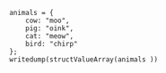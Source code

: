 ```luceescript+trycf
	animals = {
		cow: "moo",
		pig: "oink",
		cat: "meow",
		bird: "chirp"
	};
 	writedump(structValueArray(animals ))
```

